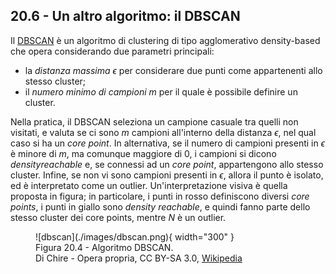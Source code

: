 ## 20.6 - Un altro algoritmo: il DBSCAN

Il [DBSCAN](https://en.wikipedia.org/wiki/DBSCAN) è un algoritmo di clustering di tipo agglomerativo density-based che opera considerando due parametri principali:

* la *distanza massima* $\epsilon$ per considerare due punti come appartenenti allo stesso cluster;
* il *numero minimo di campioni* $m$ per il quale è possibile definire un cluster.

Nella pratica, il DBSCAN seleziona un campione casuale tra quelli non visitati, e valuta se ci sono $m$ campioni all'interno della distanza $\epsilon$, nel qual caso si ha un *core point*. In alternativa, se il numero di campioni presenti in $\epsilon$ è minore di $m$, ma comunque maggiore di 0, i campioni si dicono $density reachable$ e, se connessi ad un *core point*, appartengono allo stesso cluster. Infine, se non vi sono campioni presenti in $\epsilon$, allora il punto è isolato, ed è interpretato come un outlier. Un'interpretazione visiva è quella proposta in figura; in particolare, i punti in rosso definiscono diversi *core points*, i punti in giallo sono *density reachable*, e quindi fanno parte dello stesso cluster dei core points, mentre $N$ è un outlier.

<figure markdown>
  ![dbscan](./images/dbscan.png){ width="300" }
  <figcaption>Figura 20.4 - Algoritmo DBSCAN. <br/> Di Chire - Opera propria, CC BY-SA 3.0, <a href="https://commons.wikimedia.org/w/index.php?curid=17045963">Wikipedia</a></figcaption>
</figure>
